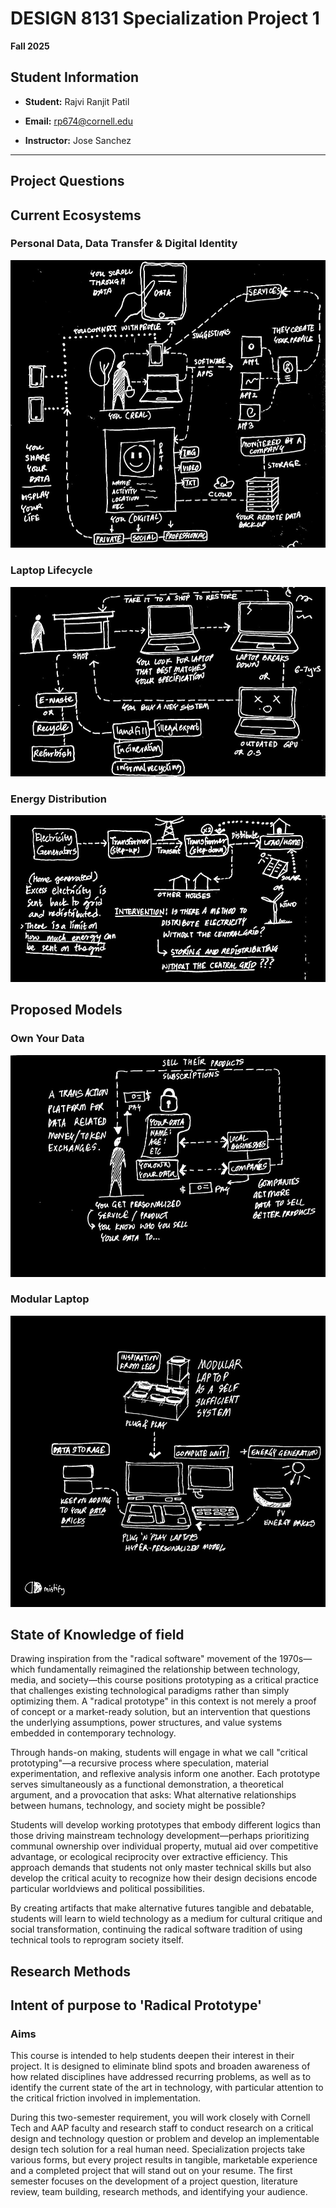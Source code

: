 # DESIGN 8131 Specialization Project 1

**Fall 2025**  

## Student Information
- **Student:** Rajvi Ranjit Patil
- **Email:** rp674@cornell.edu

- **Instructor:** Jose Sanchez


---

## Project Questions

## Current Ecosystems

### Personal Data, Data Transfer & Digital Identity
![Sketch 5](sketches/img5.jpg)

### Laptop Lifecycle
![Sketch 2](sketches/img2.jpg)

### Energy Distribution
![Sketch 3](sketches/img1.jpg)

## Proposed Models

### Own Your Data
![Sketch 4](sketches/img4.jpg)

### Modular Laptop
![Sketch 3](sketches/img3.jpg)

## State of Knowledge of field

Drawing inspiration from the "radical software" movement of the 1970s—which fundamentally reimagined the relationship between technology, media, and society—this course positions prototyping as a critical practice that challenges existing technological paradigms rather than simply optimizing them. A "radical prototype" in this context is not merely a proof of concept or a market-ready solution, but an intervention that questions the underlying assumptions, power structures, and value systems embedded in contemporary technology.

Through hands-on making, students will engage in what we call "critical prototyping"—a recursive process where speculation, material experimentation, and reflexive analysis inform one another. Each prototype serves simultaneously as a functional demonstration, a theoretical argument, and a provocation that asks: What alternative relationships between humans, technology, and society might be possible?

Students will develop working prototypes that embody different logics than those driving mainstream technology development—perhaps prioritizing communal ownership over individual property, mutual aid over competitive advantage, or ecological reciprocity over extractive efficiency. This approach demands that students not only master technical skills but also develop the critical acuity to recognize how their design decisions encode particular worldviews and political possibilities.

By creating artifacts that make alternative futures tangible and debatable, students will learn to wield technology as a medium for cultural critique and social transformation, continuing the radical software tradition of using technical tools to reprogram society itself.


## Research Methods

## Intent of purpose to 'Radical Prototype'

### Aims
This course is intended to help students deepen their interest in their project. It is designed to eliminate blind spots and broaden awareness of how related disciplines have addressed recurring problems, as well as to identify the current state of the art in technology, with particular attention to the critical friction involved in implementation.

During this two-semester requirement, you will work closely with Cornell Tech and AAP faculty and research staff to conduct research on a critical design and technology question or problem and develop an implementable design tech solution for a real human need. Specialization projects take various forms, but every project results in tangible, marketable experience and a completed project that will stand out on your resume. The first semester focuses on the development of a project question, literature review, team building, research methods, and identifying your audience.

